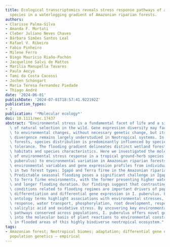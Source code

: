 ```yaml
---
title: Ecological transcriptomics reveals stress response pathways of a ground-herb
  species in a waterlogging gradient of Amazonian riparian forests.
authors:
- Clarisse Palma-Silva
- Amanda F. Mortati
- Cleber Juliano Neves Chaves
- Bárbara Simões Santos Leal
- Rafael V. Ribeiro
- Fabio Pinheiro
- Milene Ferro
- Diego Mauricio Riaño-Pachón
- Jacqueline Salvi de Mattos
- Marília Manupella Tavares
- Paulo Aecyo
- Tami da Costa Cacossi
- Jochen Schöngart
- Maria Teresa Fernandez Piedade
- Thiago André
date: '2024-06-01'
publishDate: '2024-07-01T18:57:41.922192Z'
publication_types:
- 2
publication: '*Molecular ecology*'
doi: 10.1111/mec.17437
abstract: "Environmental stress is a fundamental facet of life and a significant driver\
  \ of natural selection in the wild. Gene expression diversity may facilitate adaptation\
  \ to environmental changes, without necessary genetic change, but its role in adaptive\
  \ divergence remains largely understudied in Neotropical systems. In Amazonian riparian\
  \ forests, species distribution is predominantly influenced by species' waterlogging\
  \ tolerance. The flooding gradient delineates distinct wetland forest types, shaping\
  \ habitats and species characteristics. Here we investigated the molecular basis\
  \ of environmental stress response in a tropical ground-herb species (Ischnosiphon\
  \ puberulus) to environmental variation in Amazonian riparian forests. We compared\
  \ environmental variables and gene expression profiles from individuals collected\
  \ in two forest types: Igapó and Terra firme in the Amazonian riparian forests.\
  \ Predictable seasonal flooding poses a significant challenge in Igapó compared\
  \ to Terra firme environments, with the former presenting higher water column height\
  \ and longer flooding duration. Our findings suggest that contrasting environmental\
  \ conditions related to flooding regimes are important drivers of population genetic\
  \ differentiation and differential gene expression in I. puberulus. Enriched gene\
  \ ontology terms highlight associations with environmental stresses, such as defence\
  \ response, water transport, phosphorylation, root development, response to auxin,\
  \ salicylic acid and oxidative stress. By uncovering key environmental stress response\
  \ pathways conserved across populations, I. puberulus offers novel genetic insights\
  \ into the molecular basis of plant reactions to environmental constraints found\
  \ in flooded areas of this highly biodiverse neotropical ecosystem."
tags:
- Amazonian forest; Neotropical biomes; adaptation; differential gene expression;
  population genetics – empirical
---
```

